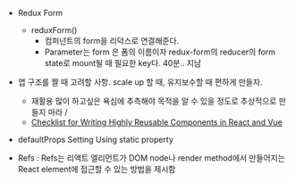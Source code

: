- Redux Form
  - reduxForm()
    - 컴퍼넌트의 form을 리덕스로 연결해준다.
    - Parameter는 form 은 폼의 이름이자 redux-form의 reducer의 form state로 mount될 때 필요한 key다. 40분.. 지남
- 앱 구조를 짤 때 고려할 사항. scale up 할 때, 유지보수할 때 편하게 만들자.
  - 재활용 많이 하고싶은 욕심에 추측해야 목적을 알 수 있을 정도로 추상적으로 만들지 마라 /
  - [Checklist for Writing Highly Reusable Components in React and Vue](https://hackernoon.com/checklist-for-writing-highly-reusable-components-in-react-and-vue-531f963864bd)
- defaultProps Setting Using static property

- Refs : Refs는 리액트 엘리먼트가 DOM node나 render method에서 만들어지는 React element에 접근할 수 있는 방법을 제시함
